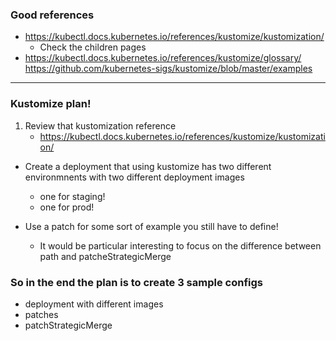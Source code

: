 ### Good references
- https://kubectl.docs.kubernetes.io/references/kustomize/kustomization/
    - Check the children pages
- https://kubectl.docs.kubernetes.io/references/kustomize/glossary/
https://github.com/kubernetes-sigs/kustomize/blob/master/examples

---

### Kustomize plan!
1. Review that kustomization reference
    - https://kubectl.docs.kubernetes.io/references/kustomize/kustomization/

- Create a deployment that using kustomize has two different environmnents with two different deployment images
    - one for staging!
    - one for prod!

- Use a patch for some sort of example you still have to define!
    - It would be particular interesting to focus on the difference between path and patcheStrategicMerge


### So in the end the plan is to create 3 sample configs
- deployment with different images
- patches
- patchStrategicMerge